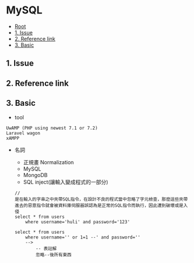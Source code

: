 # MySQL

*   [Root](../README.md)
*   [1. Issue](#a1)
*   [2. Reference link](#a2)
*   [3. Basic](#a3)


<h2 id="a1">1. Issue</h2>


<h2 id="a2">2. Reference link</h2>


<h2 id="a3">3. Basic</h2>

*	tool

```
UwAMP (PHP using newest 7.1 or 7.2)
Laravel wagon
xAMPP
```

*	名詞
	*	正規畫 Normalization
	*	MySQL
	*	MongoDB
	*	SQL inject(讓輸入變成程式的一部分)

	```
	// 
	是在輸入的字串之中夾帶SQL指令，在設計不良的程式當中忽略了字元檢查，那麼這些夾帶進去的惡意指令就會被資料庫伺服器誤認為是正常的SQL指令而執行，因此遭到破壞或是入侵
	select * from users 
		where username='huli' and password='123'

	select * from users 
		where username='' or 1=1 --' and password=''
		--> 
			-- 表註解
			忽略--後所有東西
	```

